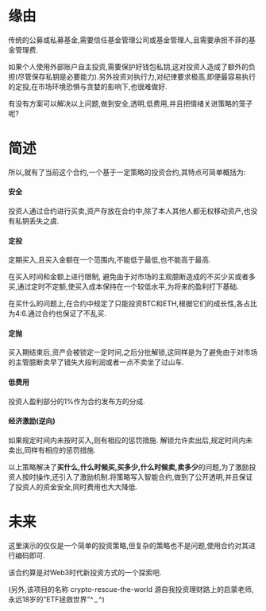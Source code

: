 # 缘由
传统的公募或私募基金,需要信任基金管理公司或基金管理人,且需要承担不菲的基金管理费.

如果个人使用外部账户自主投资,需要保护好钱包私钥,这对投资人造成了额外的负担(尽管保存私钥是必要能力).另外投资对执行力,对纪律要求极高,即便最容易执行的定投,在市场环境恐惧与贪婪的影响下,也很难做好.

有没有方案可以解决以上问题,做到安全,透明,低费用,并且把情绪关进策略的笼子呢?

# 简述
所以,就有了当前这个合约,一个基于一定策略的投资合约,其特点可简单概括为:

#### 安全
投资人通过合约进行买卖,资产存放在合约中,除了本人其他人都无权移动资产,也没有私钥丢失之虞.

#### 定投
定期买入,且买入金额在一个范围内,不能低于最低,也不能高于最高.

在买入时间和金额上进行限制, 避免由于对市场的主观臆断造成的不买少买或者多买,通过定时不定额,使买入成本保持在一个较低水平,为将来的盈利打下基础.

在买什么的问题上,在合约中规定了只能投资BTC和ETH,根据它们的成长性,各占比为4:6.通过合约也保证了不乱买.

#### 定抛
买入期结束后,资产会被锁定一定时间,之后分批解锁,这同样是为了避免由于对市场的主管臆断卖早了错失大段利润或者一点不卖坐了过山车.

#### 低费用
投资人盈利部分的1%作为合约发布方的分成.

#### 经济激励(逆向)
如果规定时间内未按时买入,则有相应的惩罚措施.
解锁允许卖出后,规定时间内未卖出,同样有相应的惩罚措施.

以上策略解决了**买什么,什么时候买,买多少,什么时候卖,卖多少**的问题,为了激励投资人按时操作,还引入了激励机制.将策略写入智能合约,做到了公开透明,并且保证了投资人的资金安全,同时费用也大大降低.

# 未来
这里演示的仅仅是一个简单的投资策略,但复杂的策略也不是问题,使用合约对其进行编码即可.

该合约算是对Web3时代新投资方式的一个探索吧.

(另外,该项目的名称 crypto-rescue-the-world 源自我投资理财路上的启蒙老师,永远18岁的“ETF拯救世界”^ _ ^)
